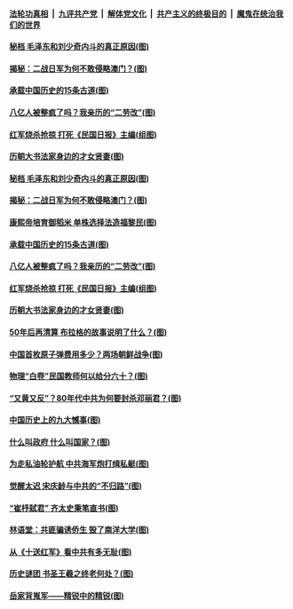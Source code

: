 ####  [法轮功真相](../../../../basic/blob/master/README.md?t=04040301) &nbsp;|&nbsp; [九评共产党](../../../../9ping.md/blob/master/README.md?t=04040301) &nbsp;|&nbsp; [解体党文化](../../../../jtdwh.md/blob/master/README.md?t=04040301)  &nbsp;|&nbsp; [共产主义的终极目的](../../../../gczydzjmd.md/blob/master/README.md?t=04040301) &nbsp;|&nbsp; [魔鬼在统治我们的世界](../../../../mgztzwmdsj.md/blob/master/README.md?t=04040301) 

#### [秘档 毛泽东和刘少奇内斗的真正原因(图)](../pages/p6/966700.md?t=04040301) 

#### [揭秘：二战日军为何不敢侵略澳门？(图)](../pages/p6/966952.md?t=04040301) 

#### [承载中国历史的15条古道(图)](../pages/p6/967381.md?t=04040301) 

#### [八亿人被整疯了吗？我亲历的“二劳改”(图)](../pages/p6/966720.md?t=04040301) 

#### [红军烧杀抢掠 打死《民国日报》主编(组图)](../pages/p6/966822.md?t=04040301) 

#### [历朝大书法家身边的才女贤妻(图)](../pages/p6/967380.md?t=04040301) 

#### [秘档 毛泽东和刘少奇内斗的真正原因(图)](../pages/p6/966700.md?t=04040301) 

#### [揭秘：二战日军为何不敢侵略澳门？(图)](../pages/p6/966952.md?t=04040301) 

#### [康熙帝培育御稻米 单株选择法造福黎民(图)](../pages/p6/967612.md?t=04040301) 

#### [承载中国历史的15条古道(图)](../pages/p6/967381.md?t=04040301) 

#### [八亿人被整疯了吗？我亲历的“二劳改”(图)](../pages/p6/966720.md?t=04040301) 

#### [红军烧杀抢掠 打死《民国日报》主编(组图)](../pages/p6/966822.md?t=04040301) 

#### [历朝大书法家身边的才女贤妻(图)](../pages/p6/967380.md?t=04040301) 

#### [50年后再清算 布拉格的故事说明了什么？(图)](../pages/p6/967506.md?t=04040301) 

#### [中国首枚原子弹费用多少？两场朝鲜战争(图)](../pages/p6/966276.md?t=04040301) 

#### [物理“白卷”民国教师何以给分六十？(图)](../pages/p6/966821.md?t=04040301) 

#### [“又黄又反”？80年代中共为何要封杀邓丽君？(图)](../pages/p6/966199.md?t=04040301) 

#### [中国历史上的九大憾事(图)](../pages/p6/967378.md?t=04040301) 

#### [什么叫政府 什么叫国家？(图)](../pages/p6/967032.md?t=04040301) 

#### [为走私油轮护航 中共海军炮打缉私艇(图)](../pages/p6/966218.md?t=04040301) 

#### [觉醒太迟 宋庆龄与中共的“不归路”(图)](../pages/p6/965579.md?t=04040301) 

#### [“崔杼弑君” 齐太史秉笔直书(图)](../pages/p6/965466.md?t=04040301) 

#### [林语堂：共匪骗诱侨生 毁了南洋大学(图)](../pages/p6/966610.md?t=04040301) 

#### [从《十送红军》看中共有多无耻(图)](../pages/p6/966224.md?t=04040301) 

#### [历史谜团 书圣王羲之终老何处？(图)](../pages/p6/967178.md?t=04040301) 

#### [岳家背嵬军——精锐中的精锐(图)](../pages/p6/966523.md?t=04040301) 

